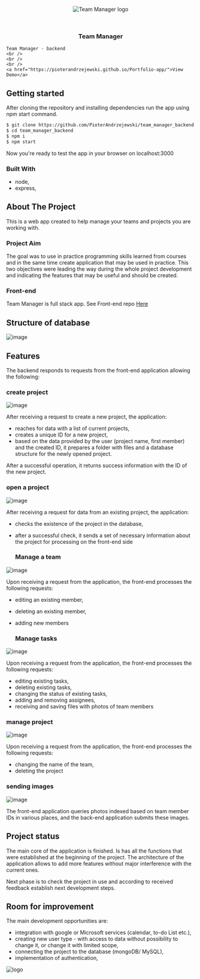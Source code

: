 

<!-- PROJECT LOGO -->
<p align="center">

<img src="https://user-images.githubusercontent.com/109315248/216438997-36ea03a5-6de8-467e-af10-c6a0ffe0f402.png" alt="Team Manager logo"> 

  
  
</p>
<br />
<h3 align="center">Team Manager</h3>

  <p align="center">
  
    Team Manager - backend
    <br />
    <br />
    <br />
    <a href="https://pioterandrzejewski.github.io/Portfolio-app/">View Demo</a>
  </p>
</div>

## Getting started

After cloning the repository and installing dependencies run the app using npm start command. 

  ```sh
  $ git clone https://github.com/PioterAndrzejewski/team_manager_backend.git
  $ cd team_manager_backend
  $ npm i
  $ npm start
  ```
Now you're ready to test the app in your browser on localhost:3000

### Built With

- node,
- express,

## About The Project

This is a web app created to help manage your teams and projects you are working with. 

### Project Aim

The goal was to use in practice programming skills learned from courses and in the same time create application that may be used in practice. This two objectives were leading the way during the whole project development and indicating the features that may be useful and should be created.

### Front-end

Team Manager is full stack app. 
See Front-end repo <a href="https://github.com/PioterAndrzejewski/team_manager_frontend">Here</a>

    
 ## Structure of database
 
![image](https://user-images.githubusercontent.com/109315248/216416614-aa463a3d-b399-44ab-9923-27c96894ddc1.png)

 ## Features
 
The backend responds to requests from the front-end application allowing the following:

 ### create project
 ![image](https://user-images.githubusercontent.com/109315248/216418866-71a76c2d-a8de-4936-b6af-f07512ffb68d.png)

After receiving a request to create a new project, the application:
- reaches for data with a list of current projects,
- creates a unique ID for a new project,
- based on the data provided by the user (project name, first member) and the created ID, it prepares a folder with files and a database structure for the newly opened project.

After a successful operation, it returns success information with the ID of the new project.
 
  ### open a project
 
 ![image](https://user-images.githubusercontent.com/109315248/216419357-2c10073e-c40f-4a88-8c68-b4380434ddbd.png)
 
After receiving a request for data from an existing project, the application:
- checks the existence of the project in the database,
- after a successful check, it sends a set of necessary information about the project for processing on the front-end side
 
  ### Manage a team
 
![image](https://user-images.githubusercontent.com/109315248/216422900-dd04a997-99af-4e07-9eaa-6b84972164fe.png)

Upon receiving a request from the application, the front-end processes the following requests:
- editing an existing member,
- deleting an existing member,
- adding new members

  ### Manage tasks
  
![image](https://user-images.githubusercontent.com/109315248/216420274-9d88ae9d-9e9e-4d5c-bafb-e03ee523ee60.png)

Upon receiving a request from the application, the front-end processes the following requests:
- editing existing tasks,
- deleting existing tasks,
- changing the status of existing tasks,
- adding and removing assignees,
- receiving and saving files with photos of team members

### manage project

![image](https://user-images.githubusercontent.com/109315248/216420523-a35d7ff9-21e0-43ab-85bd-5df33e86a9d4.png)

Upon receiving a request from the application, the front-end processes the following requests:
- changing the name of the team,
- deleting the project

### sending images

![image](https://user-images.githubusercontent.com/109315248/216422570-410dffa5-52f8-47f9-a351-cd7097bd575c.png)

The front-end application queries photos indexed based on team member IDs in various places, and the back-end application submits these images.

 ## Project status
 
 The main core of the application is finished. Is has all the functions that were established at the beginning of the project. The architecture of the application allows to add more features without major interference with the current ones.

Next phase is to check the project in use and according to received feedback establish next development steps.

## Room for improvement

The main development opportunities are:

- integration with google or Microsoft services (calendar, to-do List etc.),
- creating new user type - with access to data without possibility to change it, or change it with limited scope,
- connecting the project to the database (mongoDB/ MySQL),
- implementation of authentication,


![logo](https://user-images.githubusercontent.com/109315248/216438997-36ea03a5-6de8-467e-af10-c6a0ffe0f402.png)
